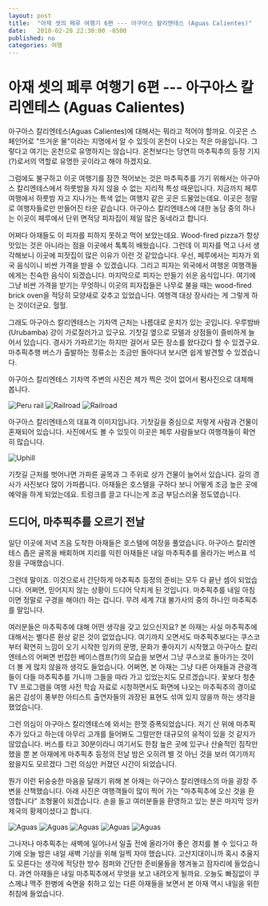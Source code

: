 ```yaml
---
layout: post
title:  "아재 셋의 페루 여행기 6편 --- 아구아스 칼리엔테스 (Aguas Calientes)"
date:   2018-02-28 22:30:00 -0500
published: no
categories: 여행
---
```


# 아재 셋의 페루 여행기 6편 --- 아구아스 칼리엔테스 (Aguas Calientes)

아구아스 칼리엔테스(Aguas Calientes)에 대해서는 뭐라고 적어야 할까요. 이곳은
스페인어로 "뜨거운 물"이라는 지명에서 알 수 있듯이 온천이 나오는 작은
마을입니다. 그렇다고 여기는 온천으로 유명하지는 않습니다. 온천보다는 당연히
마추픽추의 등정 기지(?)로서의 역할로 유명한 곳이라고 해야 하겠지요. 

그럼에도 불구하고 이곳 여행기를 잠깐 적어보는 것은 마추픽추를 가기 위해서는
아구아스 칼리엔테스에서 하룻밤을 자지 않을 수 없는 지리적 특성 때문입니다.
지금까지 페루 여행에서 하룻밤 자고 지나가는 특색 없는 여행지 같은 곳은
드물었는데요. 이곳은 정말로 여행자들로만 만들어진 타운 같습니다. 아구아스
칼리엔테스에 대한 농담 중의 하나는 이곳이 페루에서 단위 면적당 피자집이 제일
많은 동네라고 합니다.

어쩌다 아재들도 이 피자를 피하지 못하고 먹어 보았는데요. Wood-fired pizza가
항상 맛있는 것은 아니라는 점을 이곳에서 톡톡히 배웠습니다. 그런데 이 피자를
먹고 나서 생각해보니 이곳에 피잣집이 많은 이유가 이런 것 같았습니다. 우선,
페루에서는 피자가 외국 음식이니 비싼 가격을 받을 수 있겠습니다. 그리고 피자는
외국에서 여행온 여행객들에게는 친숙한 음식이 되겠습니다. 마지막으로 피자는
만들기 쉬운 음식입니다. 여기에 그냥 비싼 가격을 받기는 무엇하니 이곳의
피자집들은 나무로 불을 때는 wood-fired brick oven을 적당히 모양새로 갖추고
있었습니다. 여행객 대상 장사라는 게 그렇게 하는 것이더군요. 헐헐.

그래도 아구아스 칼리엔테스는 기차역 근처는 나름대로 운치가 있는 곳입니다.
우루밤바(Urubamba) 강이 가로질러가고 있구요. 기찻길 옆으로 모텔과 상점들이
즐비하게 늘어서 있습니다. 경사가 가파르기는 하지만 걸어서 모든 장소를 왔다갔다
할 수 있겠구요. 마추픽추행 버스가 출발하는 정류소는 조금만 돌아다녀 보시면 쉽게
발견할 수 있겠습니다.

아구아스 칼리엔테스 기차역 주변의 사진은 제가 찍은 것이 없어서 펌사진으로
대체해 봅니다. 

![Peru rail](https://9227-presscdn-0-11-pagely.netdna-ssl.com/wp-content/uploads/2015/07/Aguas-Calientes-Peru.jpg) 
![Railroad](http://www.pirwahostelscusco.com/blog/wp-content/uploads/2014/09/Aguas-Calientes.jpg)
![Railroad](https://4.bp.blogspot.com/-x4l78-oirJ0/VJlRAdSeqAI/AAAAAAAADAs/v4gIUBt6oeg/s1600/Aguas-Calientes-no-peru.jpg)

아구아스 칼리엔테스의 대표격 이미지입니다. 기찻길을 중심으로 저렇게 사람과
건물이 혼재되어 있습니다. 사진에서도 볼 수 있듯이 이곳은 페루 사람들보다
여행객들이 확연히 많습니다. 

![Uphill](https://farm1.staticflickr.com/512/19642252570_322d35d8fb_b.jpg)

기찻길 근처를 벗어나면 가파른 골목과 그 주위로 상가 건물이 늘어서 있습니다.
길의 경사가 사진보다 많이 가파릅니다. 아재들은 호스텔을 구하다 보니 어떻게
조금 높은 곳에 예약을 하게 되었는데요. 트렁크를 끌고 다니는게 조금 부담스러울
정도였습니다.

## 드디어, 마추픽추를 오르기 전날

일단 이곳에 저녁 즈음 도착한 아재들은 호스텔에 여장을 풀었습니다. 아구아스
칼리엔테스 좁은 골목을 배회하며 지리를 익힌 아재들은 내일 마추픽추를 올라가는
버스표 석장을 구매했습니다.

그런데 말이죠. 이것으로서 간단하게 마추픽추 등정의 준비는 모두 다 끝난 셈이
되었습니다. 어쩌면, 믿어지지 않는 상황이 드디어 닥치게 된 것입니다.
마추픽추를 내일 아침이면 정말로 구경을 해야(!) 하는 겁니다. 무려 세계 7대
불가사의 중의 하나인 마추픽추를 말입니다. 

여러분들은 마추픽추에 대해 어떤 생각을 갖고 있으신지요? 본 아재는 사실
마추픽추에 대해서는 별다른 환상 같은 것이 없었습니다. 여기까지 오면서도
마추픽추보다는 쿠스코부터 확연히 느낌이 오기 시작한 잉카의 문명, 문화가
좋아지기 시작했고 아구아스 칼리엔테스의 어쩌면 번잡한 베이스캠프(?)의 모습을
보면서 그냥 쿠스코로 돌아가는 것이 더 볼 게 많지 않을까 생각도 들었습니다.
어쩌면, 본 아재는 그냥 다른 아재들과 관광객들이 다들 마추픽추를 가니까 그들을
따라 가고 있었는지도 모르겠습니다. 꽃보다 청춘 TV 프로그램을 여행 사전 학습
자료로 시청하면서도 화면에 나오는 마추픽추의 경이로움은 감성이 풍부한 아티스트
출연자들의 과장된 표현도 섞여 있지 않을까 하는 생각을 했었습니다.

그런 의심이 아구아스 칼리엔테스에 와서는 한껏 증폭되었습니다. 저기 산 위에
마추픽추가 있다고 하는데 아무리 고개를 들어봐도 그럴만한 대규모의 유적이 있을
것 같지가 않았습니다. 버스를 타고 30분이라니 여기서도 한참 높은 곳에 있구나
산술적인 짐작만 했을 뿐 본 아재에게 마추픽추 등정의 전날 밤은 오히려 별 것
아닌 것을 보러 여기까지 왔을지도 모르겠다 그런 의심만 커졌던 시간이
되었습니다.

뭔가 이런 뒤숭숭한 마음을 달래기 위해 본 아재는 아구아스 칼리엔테스의 마을
광장 주변을 산책했습니다. 아래 사진은 여행객들이 많이 찍어 가는 "마추픽추에
오신 것을 환영합니다" 조형물이 되겠습니다. 손을 들고 여러분들을 환영하고 있는
분은 마지막 잉카 제국의 황제이셨다고 합니다.

![Aguas](/assets/2018-02-21-peru-trip-06-aguas-calientes/aguas-1.jpg)
![Aguas](/assets/2018-02-21-peru-trip-06-aguas-calientes/aguas-2.jpg)
![Aguas](/assets/2018-02-21-peru-trip-06-aguas-calientes/aguas-3.jpg)
![Aguas](/assets/2018-02-21-peru-trip-06-aguas-calientes/aguas-4.jpg)
![Aguas](/assets/2018-02-21-peru-trip-06-aguas-calientes/aguas-5.jpg)

그나저나 마추픽추는 새벽에 일어나서 일출 전에 올라가야 좋은 경치를 볼 수
있다고 하기에 오늘 밤은 내일 새벽 기상을 위해 일찍 자야 했습니다.
고산지대이니까 혹시 추울지도 모른다는 생각에 적당한 방수 점퍼와 간단한
준비물들을 챙겨놓고 잠자리에 들었습니다. 과연 아재들은 내일 마추픽추에서
무엇을 보고 내려오게 될까요. 오늘도 빠짐없이 쿠스께냐 맥주 한병에 숙면을
취하고 있는 다른 아재들을 보면서 본 아재 역시 내일을 위한 취침에 들었습니다.


